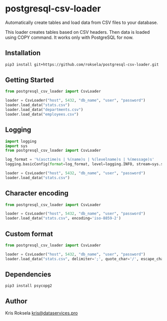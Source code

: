 # postgresql-csv-loader
Automatically create tables and load data from CSV files to your database.

This loader creates tables based on CSV headers. Then data is loaded using COPY command.
It works only with PostgreSQL for now.

## Installation

```sh
pip3 install git+https://github.com/roksela/postgresql-csv-loader.git
```

## Getting Started

```python
from postgresql_csv_loader import CsvLoader

loader = CsvLoader("host", 5432, "db_name", "user", "password")
loader.load_data("stats.csv")
loader.load_data("departments.csv")
loader.load_data("employees.csv")

```

## Logging

```python
import logging
import sys
from postgresql_csv_loader import CsvLoader

log_format = '%(asctime)s | %(name)s | %(levelname)s | %(message)s'
logging.basicConfig(format=log_format, level=logging.INFO, stream=sys.stdout)

loader = CsvLoader("host", 5432, "db_name", "user", "password")
loader.load_data("stats.csv")

```

## Character encoding

```python
from postgresql_csv_loader import CsvLoader

loader = CsvLoader("host", 5432, "db_name", "user", "password")
loader.load_data("stats.csv", encoding='iso-8859-2')

```

## Custom format

```python
from postgresql_csv_loader import CsvLoader

loader = CsvLoader("host", 5432, "db_name", "user", "password")
loader.load_data("stats.csv", delimiter=';', quote_char='/', escape_char='\\')

```

## Dependencies

```shell
pip3 install psycopg2
```

## Author

Kris Roksela kris@dataservices.pro
